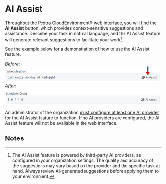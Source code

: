 # AI Assist
Throughout the Pextra CloudEnvironment® web interface, you will find the **AI Assist** button, which provides context-sensitive suggestions and assistance. Describe your task in natural language, and the AI Assist feature will generate relevant suggestions to facilitate your work[^1].

See the example below for a demonstration of how to use the AI Assist feature.

*Before*:
![AI Assist Button](./images/02-ai-assist-nl.png)
*After*:
![AI Assist Suggestions](./images/02-ai-assist-result.png)

An administrator of the organization [must configure at least one AI provider](../organizations/ai-providers/add.md) for the AI Assist feature to function. If no AI providers are configured, the AI Assist feature will not be available in the web interface.

## Notes

[^1]: The AI Assist feature is powered by third-party AI providers, as configured in your organization settings. The quality and accuracy of the suggestions may vary based on the provider and the specific task at hand. Always review AI-generated suggestions before applying them to your environment.